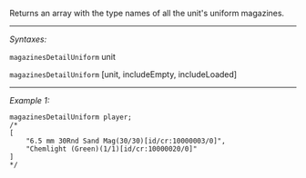 Returns an array with the type names of all the unit's uniform magazines.


---
*Syntaxes:*

`magazinesDetailUniform` unit

`magazinesDetailUniform` [unit, includeEmpty, includeLoaded]

---
*Example 1:*

```sqf
magazinesDetailUniform player;
/*
[
	"6.5 mm 30Rnd Sand Mag(30/30)[id/cr:10000003/0]",
	"Chemlight (Green)(1/1)[id/cr:10000020/0]"
]
*/
```